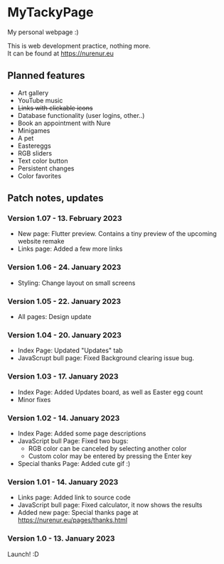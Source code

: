 # MyTackyPage
My personal webpage :)
  
  This is web development practice, nothing more.  
  It can be found at https://nurenur.eu
  
## Planned features
- Art gallery
- YouTube music
- ~~Links with clickable icons~~
- Database functionality (user logins, other..)
- Book an appointment with Nure
- Minigames
- A pet
- Eastereggs
- RGB sliders
- Text color button
- Persistent changes
- Color favorites

## Patch notes, updates
### Version 1.07 - 13. February 2023
- New page: Flutter preview. Contains a tiny preview of the upcoming website remake
- Links page: Added a few more links

### Version 1.06 - 24. January 2023
- Styling: Change layout on small screens

### Version 1.05 - 22. January 2023
- All pages: Design update

### Version 1.04 - 20. January 2023
- Index Page: Updated "Updates" tab
- JavaScrupt bull page: Fixed Background clearing issue bug.

### Version 1.03 - 17. January 2023
- Index Page: Added Updates board, as well as Easter egg count
- Minor fixes

### Version 1.02 - 14. January 2023
- Index Page: Added some page descriptions
- JavaScript bull Page: Fixed two bugs:
  - RGB color can be canceled by selecting another color
  - Custom color may be entered by pressing the Enter key
- Special thanks Page: Added cute gif :)

### Version 1.01 - 14. January 2023
- Links page: Added link to source code
- JavaScript bull page: Fixed calculator, it now shows the results
- Added new page: Special thanks page at https://nurenur.eu/pages/thanks.html

### Version 1.0 - 13. January 2023
Launch! :D

